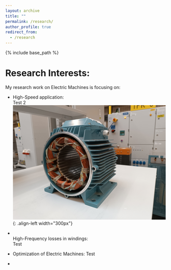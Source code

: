 ```yaml
---
layout: archive
title: ""
permalink: /research/
author_profile: true
redirect_from:
  - /research
---
```


{% include base_path %}


Research Interests:
======


My research work on Electric Machines is focusing on:
- High-Speed application:  
Test 2
<br/>![Illustration of electric machines](/images/homepage_electric_machines.png){: .align-left width="300px"} <br/>

- <br/>High-Frequency losses in windings:<br/>
Test
- Optimization of Electric Machines:
Test
- 
